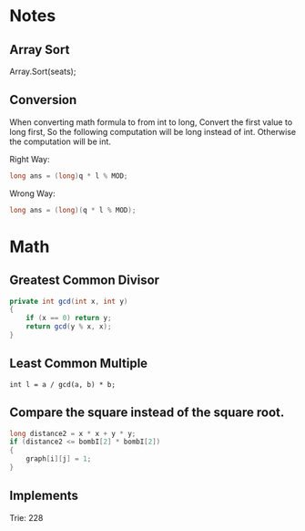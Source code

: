 ﻿# Notes

## Array Sort

Array.Sort(seats);

## Conversion

When converting math formula to from int to long, 
Convert the first value to long first, 
So the following computation will be long instead of int. 
Otherwise the computation will be int.

Right Way:
```csharp
long ans = (long)q * l % MOD;
```

Wrong Way:
```csharp
long ans = (long)(q * l % MOD);
```

# Math

## Greatest Common Divisor

```csharp
private int gcd(int x, int y)
{
    if (x == 0) return y;
    return gcd(y % x, x);
}
```

## Least Common Multiple
```
int l = a / gcd(a, b) * b;
```

## Compare the square instead of the square root.
```csharp
long distance2 = x * x + y * y;
if (distance2 <= bombI[2] * bombI[2])
{
    graph[i][j] = 1;
}
```

## Implements

Trie: 228
